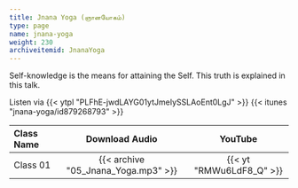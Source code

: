 ```yaml
---
title: Jnana Yoga (ஞானயோகம்)
type: page
name: jnana-yoga
weight: 230
archiveitemid: JnanaYoga
---
```


Self-knowledge is the means for attaining the Self. This truth is explained in this talk.

Listen via {{< ytpl "PLFhE-jwdLAYG01ytJmeIySSLAoEnt0LgJ" >}} {{< itunes "jnana-yoga/id879268793" >}}

Class Name | Download Audio | YouTube
:---|:---:|:---:
Class 01 | {{< archive "05_Jnana_Yoga.mp3" >}} | {{< yt "RMWu6LdF8_Q" >}}
